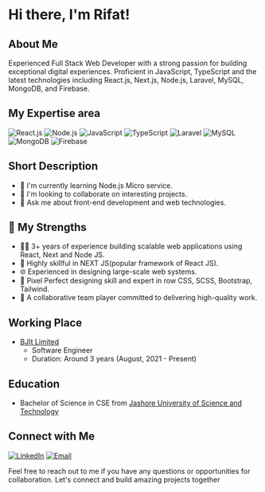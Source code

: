 # Hi there, I'm Rifat! 

## About Me 

Experienced Full Stack Web Developer with a strong passion for building exceptional digital experiences. Proficient in JavaScript, TypeScript and the latest technologies including React.js, Next.js, Node.js, Laravel, MySQL, MongoDB, and Firebase.

## My Expertise area
![React.js](https://img.shields.io/badge/React-Advanced-blueviolet)
![Node.js](https://img.shields.io/badge/Node.js-Intermediate-green)
![JavaScript](https://img.shields.io/badge/JavaScript-Advanced-yellow)
![TypeScript](https://img.shields.io/badge/TypeScript-Advanced-blue)
![Laravel](https://img.shields.io/badge/Laravel-Advanced-red)
![MySQL](https://img.shields.io/badge/MySQL-Advanced-orange)
![MongoDB](https://img.shields.io/badge/MongoDB-Advanced-success)
![Firebase](https://img.shields.io/badge/Firebase-Intermediate-yellow) 

## Short Description
- 🌱 I'm currently learning Node.js Micro service.
- 👯 I'm looking to collaborate on interesting projects.
- 💬 Ask me about front-end development and web technologies.

## 🚀 My Strengths
- 👨‍💻 3+ years of experience building scalable web applications using React, Next and Node JS.
- 🔧 Highly skillful in NEXT JS(popular framework of React JS).
- 🌐 Experienced in designing large-scale web systems.
- 🤖 Pixel Perfect designing skill and expert in row CSS, SCSS, Bootstrap, Tailwind. 
- 🤝 A collaborative team player committed to delivering high-quality work.

## Working Place
- [BJIt Limited](https://www.bjitgroup.com)
  - Software Engineer
  - Duration: Around 3 years (August, 2021 - Present)

## Education
- Bachelor of Science in CSE from [Jashore University of Science and Technology](https://just.edu.bd/)

## Connect with Me
[![LinkedIn](https://img.shields.io/badge/LinkedIn-Connect-blue?logo=linkedin&style=flat-square)](https://www.linkedin.com/in/rifatalmamun)
[![Email](https://img.shields.io/badge/Email-Contact-red?logo=gmail&style=flat-square)](mailto:rifatalmamun.cse@gmail.com)

Feel free to reach out to me if you have any questions or opportunities for collaboration. Let's connect and build amazing projects together
